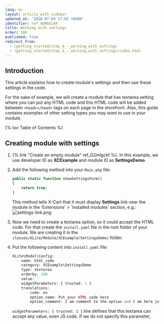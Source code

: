 ```yaml
---
lang: en
layout: article_with_sidebar
updated_at: '2018-07-03 17:03 +0400'
identifier: ref_4bMGEiAR
title: Working with settings
order: 100
published: true
redirect_from:
  - /getting_started/step_4_-_working_with_settings
  - /getting_started/step_4_-_working_with_settings/index.html
---
```

## Introduction

This article explains how to create module's settings and then use these settings in the code.

For the sake of example, we will create a module that has textarea setting where you can put any HTML code and this HTML code will be added between `<head></head>` tags on each page in the storefront. Also, this guide contains examples of other setting types you may want to use in your module.

{% toc Table of Contents %}

## Creating module with settings

1.  {% link "Create an empty module" ref_G2mlgckf %}. In this example, we use developer ID as **XCExample** and module ID as **SettingsDemo**.
2.  Add the following method into your `Main.php` file: 

    ```php
    public static function showSettingsForm() 
    {
        return true;
    }
    ```

    This method tells X-Cart that it must display **Settings** link near the module in the 'Extensions' > 'Installed modules' section, e.g.: 
	![settings-link.png]({{site.baseurl}}/attachments/ref_4bMGEiAR/settings-link.png)

3. Now we need to create a textarea option, so it could accept the HTML code. For that сreate the `install.yaml` file in the root folder of your module. We are creating it in the `classes/XLite/Module/XCExample/SettingsDemo/` folder.

4. Put the following content into `install.yaml` file:

    ```php
	XLite\Model\Config:
	  - name: html_code
		category: XCExample\SettingsDemo
		type: textarea
		orderby: 100
		value: ''
		widgetParameters: { trusted: 1 }
		translations:
	      - code: en
			option_name: Put your HTML code here
			option_comment: I am comment to the option and I am here just for show that you can put some text into me
    ```
    
	`widgetParameters: { trusted: 1 }` line defines that this textarea can accept any value, even JS code. If we do not specify this parameter, <script> tags would be stripped out.

5. Once it is done, re-deploy the store and install the module. If you already have the module installed and activated, you need to {% link "push the changes of install.yaml file" ref_8BPAwaEG %} to the database.

6.  Go to the module settings and you will see the following page:
	![modules-main-setting.png]({{site.baseurl}}/attachments/ref_4bMGEiAR/modules-main-setting.png)

7.  Now you can put your HTML code into this textarea field. X-Cart can save it, yet it does not know how to use it.

## Using setting values in the code

Here is how we are going to display saved HTML code in the <head></head>:

1. {% link "Create the viewer class in your module" ref_6dMJsZ63 %}. Since our developer ID is **XCExample** and module ID is **SettingsDemo**, we create the `classes/XLite/Module/XCExample/SettingsDemo/View/Header.php` file. You do not need to create .php file with 'Header' name, it can be named whatever you like, e.g. `Code.php`, `HTML.php`, etc.
2.  Put the following content into your viewer class: 

    ```php
	<?php

	namespace XLite\Module\XCExample\SettingsDemo\View;

	/**
	 * @ListChild (list="head")
	 */
 
	class Header extends \XLite\View\AView
	{
		protected function getDefaultTemplate() 
		{
			return 'modules/XCExample/SettingsDemo/html_code.twig';
		}

		public function getHtmlCode()
		{
			return \XLite\Core\Config::getInstance()->XCExample->SettingsDemo->html_code;
		}
	}
    ```

	{% note info %}
    If you are using your own developer and module IDs, you should change the namespace part of this PHP code to namespace `XLite\Module\<Your-Developer-ID>\<Your-Module-ID>\View`;
    
    If you name your .php file somewhat different from 'Header', then your class should be named differently as well: _class Header extends \XLite\View\AView_.
    {%endnote%}

    As you can see, we are calling value of our option in the `getHtmlCode()` method. 

3.  Now we need to create the template that was defined in `getDefaultTemplate()` method of the viewer class. Create the `skins/customer/modules/XCExample/SettingsDemo/html_code.twig` file with the following content: 

    ```php
	{{ this.getHtmlCode()|raw }}
    ```

    This code simply calls `getHtmlCode()` method of our viewer class and outputs its result **without** applying [htmlentites()](http://php.net/function.htmlentities.php) function to the result. If we omit ['raw' modifier](https://twig.symfony.com/doc/2.x/filters/raw.html), then all special symbols like <, >, etc will be converted to HTML entities and we will not have proper HTML code in the <head> section.

4.  Re-deploy the store and check the results. The HTML code specified in the setting field will be added to <head> section of all pages in store-front.
  
{% note info %}  
You may ask: why do we need specify HTML code, not pure JS or CSS one? The answer is: quite often web-services provide integration code like this:

    <script type="text/javascript">var some_var="value";</script> 
    <script type="text/javascript" src="http://link.to/some/javascript/file.js"></script> 

and you cannot insert it into the web-page code using custom JS/CSS code fields from Theme Tweaker module. In this case, our module would work perfectly.
{% endnote %}

## Module example

The pack of the module described above can be downloaded from here: <https://www.dropbox.com/s/bzhelwgkow7p1s1/XCExample-SettingsDemo-v5_3_0.tar>

## Different setting types

This section gives examples of how you can set up different setting types in your module settings.

### Textarea

This is a type of setting we have used in our module already. It creates multi-line text form setting.

![textarea-example.png]({{site.baseurl}}/attachments/ref_4bMGEiAR/textarea-example.png)

YAML code example:
```yaml
  - name: html_code
    category: XCExample\SettingsDemo
    type: textarea
    orderby: 100
    value: ''
    translations:
      - code: en
        option_name: Put your HTML code here
        option_comment: I am comment to the option and I am here just for show that you can put some text into me
```

Here is the list of parameters you can specify for the setting:

*   **name** defines the internal name of this option that will be used for accessing its value;
*   **category** defines what module this option belongs to. Eventually you will access this option value based on its name and category. In this particular case, you will access this setting value as `\XLite\Core\Config::getInstance()->XCExample->SettingsDemo->html_code`;
*   **type** defines that this option has **textarea** type;
*   **orderdby** defines the position of this option on the module settings page. The greater the value, the lower it will be; 
*   **value** defines the default value of the setting – in this case, it is empty by default;
*   **translations** section defines the name and comment of the setting in different languages;
*   **code** parameter defines what language we are defining translations for;
*   **option_name** defines the text seen on the left-hand side of the setting;
*   **option_comment** defines the text seen upon hovering the **?** icon near setting value.

These parameters are common for all setting types.

### Text string

This is a type of setting that will be represented as a single-line text field.

![textfield-example.png]({{site.baseurl}}/attachments/ref_4bMGEiAR/textfield-example.png)

YAML code:
```yaml
  - name: text_variable
    category: XCExample\SettingsDemo
    type: text
    orderby: 300
    value: 'Test value'
    translations:
      - code: en
        option_name: I am text setting
        option_comment: Description of text setting
```

Parameters are the same as for **Textarea** setting.

### Checkbox setting

This is a setting type that will be represented (obviously) by a checkbox.
![checkbox-example.png]({{site.baseurl}}/attachments/ref_4bMGEiAR/checkbox-example.png)

YAML code:
```yaml
  - name: checkbox_variable
    category: XCExample\SettingsDemo
    type: checkbox
    orderby: 400
    value: N
    translations:
      - code: en
        option_name: I am checkbox
        option_comment: Checkbox description
```

Parameters are the same as for **Textarea** option.

### Separator

This is an element that is used to separate option groups on settings page.

![separator-example.png]({{site.baseurl}}/attachments/ref_4bMGEiAR/separator-example.png)

YAML code:

```yaml
  - name: separator_delimiter
    category: XCExample\SettingsDemo
    type: separator
    orderby: 200
    translations:
      - code: en
        option_name: I am separator
```

Available parameters are only **orderby** and **option_name** out of common ones (see **Textarea** parameters).

### Complex settings

Sometimes simple options (as shown above) are not enough for your task and you need to add select-box, multi-selector or field with JavaScript checking to your module's settings. In this case, you should use the approach described below.

For the sake of example, let us add a selectbox of timezone to our module.

![timezone-selector-example.png]({{site.baseurl}}/attachments/ref_4bMGEiAR/timezone-selector-example.png)

YAML code:

```yaml
  - name: timezone_selectbox
    category: XCExample\SettingsDemo
    type: \XLite\View\FormField\Select\TimeZone
    orderby: 500
    translations:
      - code: en
        option_name: I am timezone selectbox
        option_comment: Description of timezone selectbox
```

Parameters are almost common with only difference: you specify the class name in the **type** field. This class defines the representation of how exactly your setting should behave.

Another example is **Yes/No** selector:

YAML code:

```php
  - name: yesno_selectbox
    category: XCExample\SettingsDemo
    type: \XLite\View\FormField\Select\YesNo
    orderby: 600
    value: N
    translations:
      - code: en
        option_name: I am Yes-No selectbox
        option_comment: Description of Yes-No selectbox
```

Again, parameters are the same, but you specify the class name in the **type** field.

You can use all classes from the `classes/XLite/View/FormField/` folder in your settings  or {% link "create your own one" ref_2p2X2NnZ %}.
